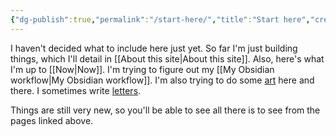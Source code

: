 ```yaml
---
{"dg-publish":true,"permalink":"/start-here/","title":"Start here","created":"2022-12-06T14:17:33.499+08:00","updated":"2023-11-01T15:05:13.875+08:00"}
---
```



I haven't decided what to include here just yet. So far I'm just building things, which I'll detail in [[About this site\|About this site]]. Also, here's what I'm up to [[Now\|Now]]. I'm trying to figure out my [[My Obsidian workflow\|My Obsidian workflow]]. I'm also trying to do some [art](tags/art.html) here and there. I sometimes write [letters](../tags/letters.md).

Things are still very new, so you'll be able to see all there is to see from the pages linked above.